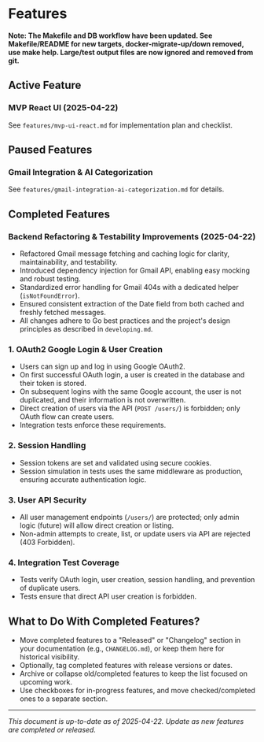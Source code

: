 # Features

**Note: The Makefile and DB workflow have been updated. See Makefile/README for new targets, docker-migrate-up/down removed, use make help. Large/test output files are now ignored and removed from git.**

## Active Feature

### MVP React UI (2025-04-22)
See `features/mvp-ui-react.md` for implementation plan and checklist.

## Paused Features

### Gmail Integration & AI Categorization
See `features/gmail-integration-ai-categorization.md` for details.

## Completed Features

### Backend Refactoring & Testability Improvements (2025-04-22)
- Refactored Gmail message fetching and caching logic for clarity, maintainability, and testability.
- Introduced dependency injection for Gmail API, enabling easy mocking and robust testing.
- Standardized error handling for Gmail 404s with a dedicated helper (`isNotFoundError`).
- Ensured consistent extraction of the Date field from both cached and freshly fetched messages.
- All changes adhere to Go best practices and the project's design principles as described in `developing.md`.

### 1. OAuth2 Google Login & User Creation
- Users can sign up and log in using Google OAuth2.
- On first successful OAuth login, a user is created in the database and their token is stored.
- On subsequent logins with the same Google account, the user is not duplicated, and their information is not overwritten.
- Direct creation of users via the API (`POST /users/`) is forbidden; only OAuth flow can create users.
- Integration tests enforce these requirements.

### 2. Session Handling
- Session tokens are set and validated using secure cookies.
- Session simulation in tests uses the same middleware as production, ensuring accurate authentication logic.

### 3. User API Security
- All user management endpoints (`/users/`) are protected; only admin logic (future) will allow direct creation or listing.
- Non-admin attempts to create, list, or update users via API are rejected (403 Forbidden).

### 4. Integration Test Coverage
- Tests verify OAuth login, user creation, session handling, and prevention of duplicate users.
- Tests ensure that direct API user creation is forbidden.


## What to Do With Completed Features?
- Move completed features to a "Released" or "Changelog" section in your documentation (e.g., `CHANGELOG.md`), or keep them here for historical visibility.
- Optionally, tag completed features with release versions or dates.
- Archive or collapse old/completed features to keep the list focused on upcoming work.
- Use checkboxes for in-progress features, and move checked/completed ones to a separate section.

---

*This document is up-to-date as of 2025-04-22. Update as new features are completed or released.*
